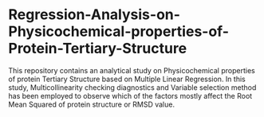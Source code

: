 # Regression-Analysis-on-Physicochemical-properties-of-Protein-Tertiary-Structure
This repository contains an analytical study on Physicochemical properties of protein Tertiary Structure based on Multiple Linear Regression. In this study, Multicollinearity checking diagnostics and Variable selection method has been employed to observe which of the factors mostly affect the Root Mean Squared of protein structure or RMSD value.
